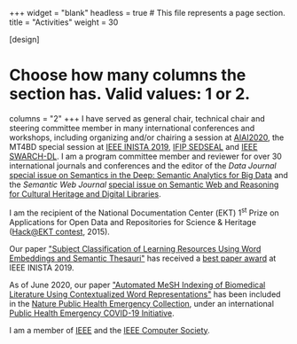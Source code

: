 +++
widget = "blank"
headless = true  # This file represents a page section.
title = "Activities"
weight = 30

[design]
  # Choose how many columns the section has. Valid values: 1 or 2.
  columns = "2"
+++
<i class="fa fa-users" aria-hidden="true"></i> I have served as general chair, technical chair and steering committee member in many international conferences and workshops, including organizing and/or chairing a session at [AIAI2020](http://www.aiai2020.eu), the MT4BD special session at [IEEE INISTA 2019](http://inista.org/inista19/ssessions.html), [IFIP SEDSEAL](https://sedseal2018.ceid.upatras.gr) and [IEEE SWARCH-DL](http://swig.hpclab.ceid.upatras.gr/SWARCH-DL). I am a program committee member and reviewer for over 30 international journals and conferences and the editor of the _Data Journal_ [special issue on Semantics in the Deep: Semantic Analytics for Big Data](https://www.mdpi.com/journal/data/special_issues/Semantic_Analytics) and the _Semantic Web Journal_ [special issue on Semantic Web and Reasoning for Cultural Heritage and Digital Libraries](http://content.iospress.com/journals/semantic-web/3/1).

<i class="fa fa-award" aria-hidden="true"></i> I am the recipient of the National Documentation Center (ΕΚΤ) 1<sup>st</sup> Prize on Applications for Open Data and Repositories for Science & Heritage ([Hack@EKT contest](http://saas.ekt.gr/content/contests), 2015).

<i class="fa fa-award" aria-hidden="true"></i> Our paper ["Subject Classification of Learning Resources Using Word Embeddings and Semantic Thesauri"](publications#conferences) has received a [best paper award](https://www.ceid.upatras.gr/el/ceid/awards/best-paper-award-sto-diethnes-synedrio-ieee-inista-2019) at IEEE INISTA 2019. 

<i class="fa fa-award" aria-hidden="true"></i> As of June 2020, our paper ["Automated MeSH Indexing of Biomedical Literature Using Contextualized Word Representations"](publications#conferences) has been included in the [Nature Public Health Emergency Collection](https://www.ncbi.nlm.nih.gov/pmc/articles/PMC7256379/), under an international [Public Health Emergency COVID-19 Initiative](https://www.ncbi.nlm.nih.gov/pmc/about/covid-19/). 

<i class="ai ai-ieee" aria-hidden="true"></i> I am a member of [IEEE](https://www.ieee.org) and the [IEEE Computer Society](https://www.computer.org). 
